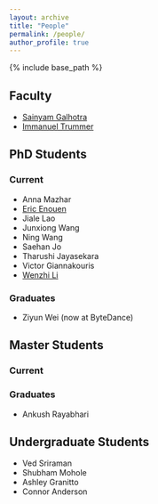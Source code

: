 ```yaml
---
layout: archive
title: "People"
permalink: /people/
author_profile: true
---
```


{% include base_path %}

## Faculty

- <a href="www.sainyamgalhotra.com">Sainyam Galhotra</a>
- <a href="https://itrummer.github.io/">Immanuel Trummer</a>

## PhD Students

### Current

- Anna Mazhar
- <a href="https://ericenouen.github.io/">Eric Enouen</a>
- Jiale Lao
- Junxiong Wang
- Ning Wang
- Saehan Jo
- Tharushi Jayasekara
- Victor Giannakouris
- <a href="https://wenzhilics.github.io/ ">Wenzhi Li</a>

### Graduates

- Ziyun Wei (now at ByteDance)

## Master Students

### Current

### Graduates

- Ankush Rayabhari

## Undergraduate Students
- Ved Sriraman
- Shubham Mohole
- Ashley Granitto
- Connor Anderson
